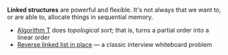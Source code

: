 **Linked structures** are powerful and flexible.
It's not always that we want to, or are able to, allocate things in sequential
memory.

* [Algorithm T](https://github.com/masak/taocp/tree/master/src/ch2.2.3/algorithm-t) does _topological sort_; that is, turns a partial order into a linear order
* [Reverse linked list in place](https://github.com/masak/taocp/tree/master/src/ch2.2.3/ex7) &mdash; a classic interview whiteboard problem

